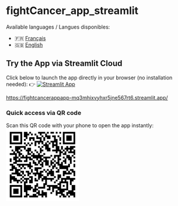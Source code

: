 # fightCancer_app_streamlit

Available languages / Langues disponibles:

- 🇫🇷 [Français](./README.fr.md)
- 🇬🇧 [English](./README.en.md)



## Try the App via Streamlit Cloud

Click below to launch the app directly in your browser (no installation needed): 👉 
[![Streamlit App](https://static.streamlit.io/badges/streamlit_badge_black_white.svg)](https://fightcancerappapp-mq3mhixvyhxr5jne567rt6.streamlit.app/)

https://fightcancerappapp-mq3mhixvyhxr5jne567rt6.streamlit.app/

### Quick access via QR code

Scan this QR code with your phone to open the app instantly: <br/>
<img src="images/qr_FightCancer_OncoSisters_streamlit.png" alt="Streamlit form - part 1" width="200"/>